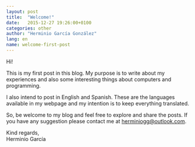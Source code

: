 ```yaml
---
layout: post
title:  "Welcome!"
date:   2015-12-27 19:26:00+0100
categories: other
author: "Herminio García González"
lang: en
name: welcome-first-post
---
```


Hi!

This is my first post in this blog. My purpose is to write about my experiences and also some interesting things about computers and programming.

I also intend to post in English and Spanish. These are the languages available in my webpage and my intention is to keep everything translated.

So, be welcome to my blog and feel free to explore and share the posts. If you have any suggestion please contact me at [herminiogg@outlook.com](mailto:herminiogg@outlook.com).

Kind regards,  
Herminio García
